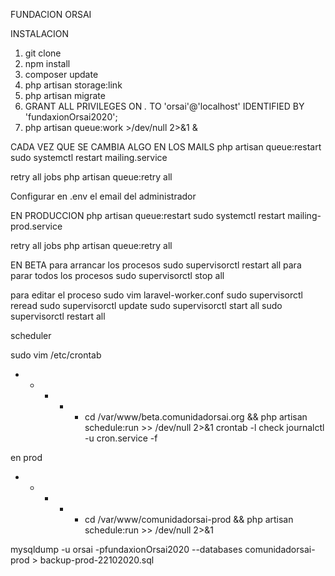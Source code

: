 FUNDACION ORSAI

INSTALACION
1. git clone
2. npm install
3. composer update
4. php artisan storage:link
5. php artisan migrate
6. GRANT ALL PRIVILEGES ON *.* TO 'orsai'@'localhost' IDENTIFIED BY 'fundaxionOrsai2020';
5. php artisan queue:work >/dev/null 2>&1 &



CADA VEZ QUE SE CAMBIA ALGO EN LOS MAILS
php artisan queue:restart 
sudo systemctl restart mailing.service

retry all jobs
php artisan queue:retry all

Configurar en .env el email del administrador

EN PRODUCCION
php artisan queue:restart 
sudo systemctl restart mailing-prod.service

retry all jobs
php artisan queue:retry all


EN BETA
para arrancar los procesos
sudo supervisorctl restart all
para parar todos los procesos 
sudo supervisorctl stop all

para editar el proceso
sudo vim laravel-worker.conf
sudo supervisorctl reread
sudo supervisorctl update
sudo supervisorctl start all
sudo supervisorctl restart all


scheduler

sudo vim /etc/crontab
* * * * * cd /var/www/beta.comunidadorsai.org && php artisan schedule:run >> /dev/null 2>&1
crontab -l
check
journalctl -u cron.service -f

en prod
* * * * * cd /var/www/comunidadorsai-prod && php artisan schedule:run >> /dev/null 2>&1

mysqldump -u orsai -pfundaxionOrsai2020 --databases comunidadorsai-prod > backup-prod-22102020.sql
